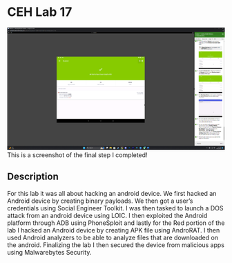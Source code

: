 <h1>CEH Lab 17</h1>


![Image Alt](https://github.com/DannyRRios/CEH-Lab-17/blob/1584796f021ca3b6f9fb02697f64c6f3201c0786/Lab17-1.png)
This is a screenshot of the final step I completed! 

<h2>Description</h2>
For this lab it was all about hacking an android device. We first hacked an Android device by creating binary payloads. We then got a user’s credentials using Social Engineer Toolkit. I was then tasked to launch a DOS attack from an android device using LOIC. I then exploited the Android platform through ADB using PhoneSploit and lastly for the Red portion of the lab I hacked an Android device by creating APK file using AndroRAT. I then used Android analyzers to be able to analyze files that are downloaded on the android. Finalizing the lab I then secured the device from malicious apps using Malwarebytes Security.
<br />

